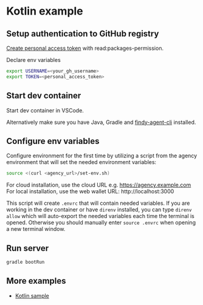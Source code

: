 # Kotlin example

## Setup authentication to GitHub registry

[Create personal access token](https://docs.github.com/en/authentication/keeping-your-account-and-data-secure/creating-a-personal-access-token#creating-a-personal-access-token-classic) with read:packages-permission.

Declare env variables

```bash
export USERNAME=<your_gh_username>
export TOKEN=<personal_access_token>
```

## Start dev container

Start dev container in VSCode.

Alternatively make sure you have Java, Gradle and
[findy-agent-cli](https://github.com/findy-network/findy-agent-cli#installation) installed.

## Configure env variables

Configure environment for the first time by utilizing a script from the agency environment
that will set the needed environment variables:

```bash
source <(curl <agency_url>/set-env.sh)
```

For cloud installation, use the cloud URL e.g. https://agency.example.com
For local installation, use the web wallet URL: http://localhost:3000

This script will create `.envrc` that will contain needed variables.
If you are working in the dev container or have `direnv` installed,
you can type `direnv allow` which will auto-export the needed variables each time
the terminal is opened.
Otherwise you should manually enter `source .envrc` when opening a new terminal window.

## Run server

```bash
gradle bootRun
```

## More examples

* [Kotlin sample](https://github.com/findy-network/findy-common-kt)
